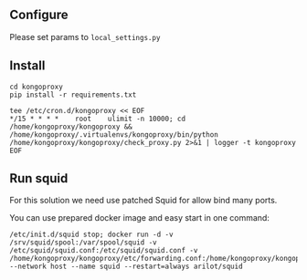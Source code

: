 ## Configure

Please set params to `local_settings.py`

## Install

    cd kongoproxy
    pip install -r requirements.txt
    
    tee /etc/cron.d/kongoproxy << EOF
    */15 * * * *	root	ulimit -n 10000; cd /home/kongoproxy/kongoproxy && /home/kongoproxy/.virtualenvs/kongoproxy/bin/python /home/kongoproxy/kongoproxy/check_proxy.py 2>&1 | logger -t kongoproxy
    EOF
    
## Run squid

For this solution we need use patched Squid for allow bind many ports.

You can use prepared docker image and easy start in one command:

    /etc/init.d/squid stop; docker run -d -v /srv/squid/spool:/var/spool/squid -v /etc/squid/squid.conf:/etc/squid/squid.conf -v /home/kongoproxy/kongoproxy/etc/forwarding.conf:/home/kongoproxy/kongoproxy/etc/forwarding.conf --network host --name squid --restart=always arilot/squid